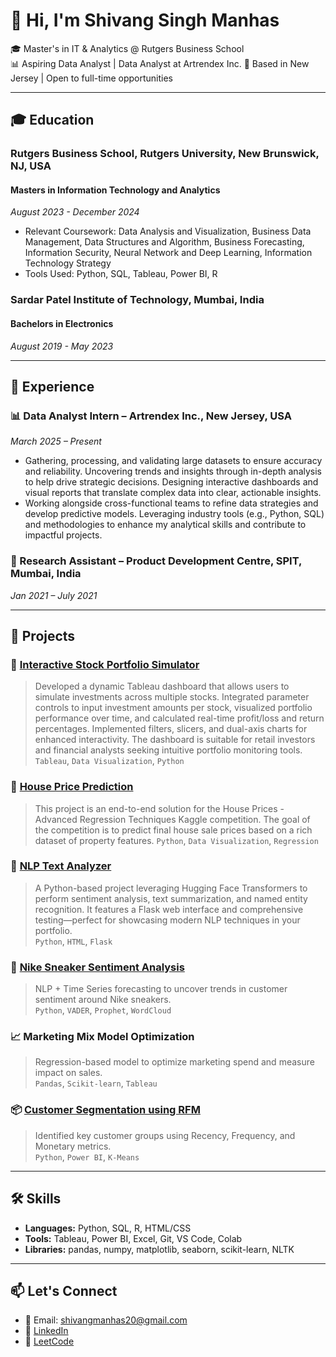 # 👋 Hi, I'm Shivang Singh Manhas

🎓 Master's in IT & Analytics @ Rutgers Business School  
📊 Aspiring Data Analyst | Data Analyst at Artrendex Inc. 
📍 Based in New Jersey | Open to full-time opportunities

---

## 🎓 Education

### Rutgers Business School, Rutgers University, New Brunswick, NJ, USA 
#### Masters in Information Technology and Analytics
*August 2023 - December 2024*  
- Relevant Coursework: Data Analysis and Visualization, Business Data Management, Data Structures and Algorithm, Business Forecasting, Information Security, Neural Network and Deep Learning, Information Technology Strategy  
- Tools Used: Python, SQL, Tableau, Power BI, R

### Sardar Patel Institute of Technology, Mumbai, India
#### Bachelors in Electronics
*August 2019 - May 2023*

---

## 💼 Experience

### 📊 Data Analyst Intern – Artrendex Inc., New Jersey, USA  
*March 2025 – Present*  
- Gathering, processing, and validating large datasets to ensure accuracy and reliability. Uncovering trends and insights through in-depth analysis to help drive strategic decisions. Designing interactive dashboards and visual reports that translate complex data into clear, actionable insights.  
- Working alongside cross-functional teams to refine data strategies and develop predictive models. Leveraging industry tools (e.g., Python, SQL) and methodologies to enhance my analytical skills and contribute to impactful projects.  

### 🧠 Research Assistant – Product Development Centre, SPIT, Mumbai, India
*Jan 2021 – July 2021*  

---

## 🚀 Projects

### 🧠 [Interactive Stock Portfolio Simulator](https://github.com/shivangmanhas/Stock-Portfolio-Simulator)
> Developed a dynamic Tableau dashboard that allows users to simulate investments across multiple stocks. Integrated parameter controls to input investment amounts per stock, visualized portfolio performance over time, and calculated real-time profit/loss and return percentages. Implemented filters, slicers, and dual-axis charts for enhanced interactivity. The dashboard is suitable for retail investors and financial analysts seeking intuitive portfolio monitoring tools. 
`Tableau`, `Data Visualization`, `Python`

### 🧠 [House Price Prediction](https://github.com/shivangmanhas/House_Price_Prediction)
> This project is an end-to-end solution for the House Prices - Advanced Regression Techniques Kaggle competition. The goal of the competition is to predict final house sale prices based on a rich dataset of property features. 
`Python`, `Data Visualization`, `Regression`

### 🧠 [NLP Text Analyzer](https://github.com/shivangmanhas/NLP_Text_Analyzer)
> A Python-based project leveraging Hugging Face Transformers to perform sentiment analysis, text summarization, and named entity recognition. It features a Flask web interface and comprehensive testing—perfect for showcasing modern NLP techniques in your portfolio.  
`Python`, `HTML`, `Flask`

### 🧠 [Nike Sneaker Sentiment Analysis](https://github.com/shivangmanhas/Sentiment-Analysis-for-Nike-Sneakers)
> NLP + Time Series forecasting to uncover trends in customer sentiment around Nike sneakers.  
`Python`, `VADER`, `Prophet`, `WordCloud`

### 📈 Marketing Mix Model Optimization
> Regression-based model to optimize marketing spend and measure impact on sales.  
`Pandas`, `Scikit-learn`, `Tableau`

### 📦 [Customer Segmentation using RFM](https://github.com/shivangmanhas/Customer-Segmentation-Using-RFM-Analysis)
> Identified key customer groups using Recency, Frequency, and Monetary metrics.  
`Python`, `Power BI`, `K-Means`

---

## 🛠️ Skills

- **Languages:** Python, SQL, R, HTML/CSS
- **Tools:** Tableau, Power BI, Excel, Git, VS Code, Colab
- **Libraries:** pandas, numpy, matplotlib, seaborn, scikit-learn, NLTK

---

## 📫 Let's Connect

- 📧 Email: shivangmanhas20@gmail.com  
- 💼 [LinkedIn](https://www.linkedin.com/in/shivangmanhas/)  
- 🧠 [LeetCode](https://leetcode.com/u/shivangmanhas/)  

